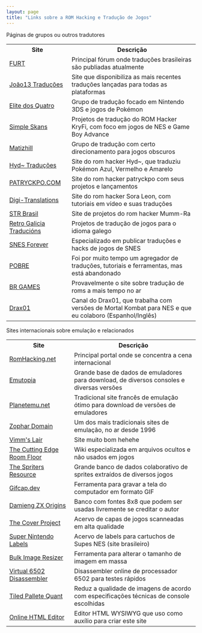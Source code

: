```yaml
---
layout: page
title: "Links sobre a ROM Hacking e Tradução de Jogos"
---
```


Páginas de grupos ou outros tradutores

<table class="tabela">
      <tbody><tr>
        <th>Site</th>
        <th>Descrição</th>
      </tr>
      <tr>
        <td><a href="https://www.romhacking.net.br/index.php" target="_blank">FURT</a></td>
        <td>Principal fórum onde traduções brasileiras são publiadas atualmente</td>
      </tr>
      <tr>
        <td><a href="https://joao13traducoes.com/" target="_blank">João13 Traduções</a></td>
        <td>Site que disponibiliza as mais recentes traduções lançadas para todas as plataformas</td>
      </tr>
      <tr>
        <td><a href="https://e4t.com.br/" target="_blank">Elite dos Quatro</a></td>
        <td>Grupo de tradução focado em Nintendo 3DS e jogos de Pokémon</td>
      </tr>
      <tr>
        <td><a href="https://simpleskans.com.br/" target="_blank">Simple Skans</a></td>
        <td>Projetos de tradução do ROM Hacker KryFi, com foco em jogos de NES e Game Boy Advance</td>
      </tr>
      <tr>
        <td><a href="https://www.matizhill.com.br/" target="_blank">Matizhill</a></td>
        <td>Grupo de tradução com certo direcionamento para jogos obscuros</td>
      </tr>
      <tr>
        <td><a href="https://hyd.neocities.org/" target="_blank">Hyd~ Traduções</a></td>
        <td>Site do rom hacker Hyd~, que traduziu Pokémon Azul, Vermelho e Amarelo</td>
      </tr>
      <tr>
        <td><a href="https://patryckpo.com/" target="_blank">PATRYCKPO.COM</a></td>
        <td>Site do rom hacker patryckpo com seus projetos e lançamentos</td>
      </tr>
      <tr>
        <td><a href="https://digi-translations.blogspot.com/" target="_blank">Digi-Translations</a></td>
        <td>Site do rom hacker Sora Leon, com tutoriais em vídeo e suas traduções</td>
      </tr>
      <tr>
        <td><a href="https://strbrgames.blogspot.com/" target="_blank">STR Brasil</a></td>
        <td>Site de projetos do rom hacker Mumm-Ra</td>
      </tr>
      <tr>
        <td><a href="https://retrogaliciatraducions.blogspot.com/" target="_blank">Retro Galicia Traducións</a></td>
        <td>Projetos de tradução de jogos para o idioma galego</td>
      </tr>      
      <tr>
        <td><a href="https://www.snesforever.com.br/" target="_blank">SNES Forever</a></td>
        <td>Especializado em publicar traduções e hacks de jogos de SNES</td>
      </tr>
      <tr>
        <td><a href="https://romhackers.org/" target="_blank">POBRE</a></td>
        <td>Foi por muito tempo um agregador de traduções, tutoriais e ferramentas, mas está abandonado</td>
      </tr>
      <tr>
        <td><a href="https://www.brgames.org/" target="_blank">BR GAMES</a></td>
        <td>Provavelmente o site sobre tradução de roms a mais tempo no ar</td>
      </tr>
      <tr>
        <td><a href="https://www.youtube.com/@Drax01-qe9lp" target="_blank">Drax01</a></td>
        <td>Canal do Drax01, que trabalha com versões de Mortal Kombat para NES e que eu colaboro (Espanhol/Inglês)</td>
      </tr>
    </tbody>
</table>

Sites internacionais sobre emulação e relacionados

<table class="tabela">
      <tbody><tr>
        <th>Site</th>
        <th>Descrição</th>
      </tr>
      <tr>
        <td><a href="https://www.romhacking.net" target="_blank">RomHacking.net</a></td>
        <td>Principal portal onde se concentra a cena internacional</td>
      </tr>
      <tr>
        <td><a href="https://www.emutopia.com/" target="_blank">Emutopia</a></td>
        <td>Grande base de dados de emuladores para download, de diversos consoles e diversas versões</td>
      </tr>
      <tr>
        <td><a href="https://planetemu.net/" target="_blank">Planetemu.net</a></td>
        <td>Tradicional site francês de emulação ótimo para download de versões de emuladores</td>
      </tr>
      <tr>
        <td><a href="https://www.zophar.net/" target="_blank">Zophar Domain</a></td>
        <td>Um dos mais tradicionais sites de emulação, no ar desde 1996</td>
      </tr>
      <tr>
        <td><a href="https://vimm.net/" target="_blank">Vimm's Lair</a></td>
        <td>Site muito bom hehehe</td>
      </tr>
      <tr>
        <td><a href="https://tcrf.net/The_Cutting_Room_Floor" target="_blank">The Cutting Edge Room Floor</a></td>
        <td>Wiki especializada em arquivos ocultos e não usados em jogos</td>
      </tr>
      <tr>
        <td><a href="https://www.spriters-resource.com/" target="_blank">The Spriters Resource</a></td>
        <td>Grande banco de dados colaborativo de sprites extraídos de diversos jogos</td>
      </tr>
      <tr>
        <td><a href="https://gifcap.dev/" target="_blank">Gifcap.dev</a></td>
        <td>Ferramenta para gravar a tela do computador em formato GIF</td>
      </tr>
      <tr>
        <td><a href="https://damieng.com/typography/zx-origins/#Display/All" target="_blank">Damieng ZX Origins</a></td>
        <td>Banco com fontes 8x8 que podem ser usadas livremente se creditar o autor</td>
      </tr>
      <tr>
        <td><a href="https://www.thecoverproject.net/index.php">The Cover Project</a></td>
        <td>Acervo de capas de jogos scanneadas em alta qualidade</td>
      </tr>
      <tr>
        <td><a href="https://supernintendolabels.blogspot.com/" target="_blank">Super Nintendo Labels</a></td>
        <td>Acervo de labels para cartuchos de Supes NES (site brasileiro)</td>
      </tr>
      <tr>
        <td><a href="https://redketchup.io/bulk-image-resizer" target="_blank">Bulk Image Resizer</a></td>
        <td>Ferramenta para alterar o tamanho de imagem em massa</td>
      </tr>
      <tr>
        <td><a href="https://www.masswerk.at/6502/disassembler.html" target="_blank">Virtual 6502 Disassembler</a></td>
        <td>Disassembler online de processador 6502 para testes rápidos</td>
      </tr>
      <tr>
        <td><a href="https://rilden.github.io/tiledpalettequant/" target="_blank">Tiled Pallete Quant</a></td>
        <td>Reduz a qualidade de imagens de acordo com especificações técnicas de console escolhidas</td>
      </tr>
      <tr>
        <td><a href="https://onlinehtmleditor.dev/" target="_blank">Online HTML Editor</a></td>
        <td>Editor HTML WYSIWYG que uso como auxílio para criar este site</td>
      </tr>
      <!-- Continuar adicionando as outras linhas da tabela da mesma forma -->
    </tbody>
</table>